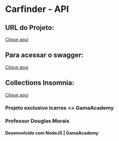# Carfinder - API

## URL do Projeto:
[Clique aqui](https://carfinder-api.herokuapp.com/)

## Para acessar o swagger:
[Clique aqui](https://carfinder-api.herokuapp.com/swagger/)

## Collections Insomnia:
[Clique aqui](collection.yml)

### Projeto exclusivo Icarros <> GamaAcademy

### Professor Douglas Morais
#### Desenvolvido com NodeJS | GamaAcademy